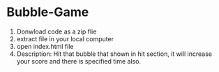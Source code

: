 # Bubble-Game
1. Donwload code as a zip flie
2. extract file in your local computer
3. open index.html file
4. Description: Hit that bubble that shown in hit section, it will increase your score and there is specified time also.
